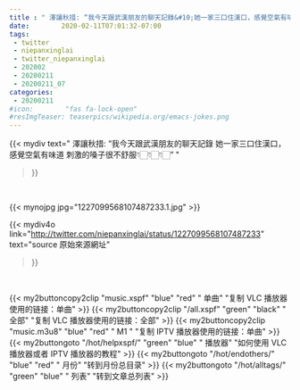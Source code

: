 ```yaml
---
title : " 澤讓秋措: “我今天跟武漢朋友的聊天記錄&#10;她一家三口住漢口，感覺空氣有味道&#10;刺激的嗓子很不舒服👇🏻👇🏻👇🏻”  "
date:        2020-02-11T07:01:32-07:00
tags:
 - twitter
 - niepanxinglai
 - twitter_niepanxinglai
 - 202002
 - 20200211
 - 20200211_07
categories:
 - 20200211
#icon:        "fas fa-lock-open"
#resImgTeaser: teaserpics/wikipedia.org/emacs-jokes.png
---
```


{{< mydiv text=" 澤讓秋措: “我今天跟武漢朋友的聊天記錄&#10;她一家三口住漢口，感覺空氣有味道&#10;刺激的嗓子很不舒服👇🏻👇🏻👇🏻”  "
>}}
<br>


 {{< mynojpg jpg="1227099568107487233.1.jpg" >}}<br> 



{{< mydiv4o link="http://twitter.com/niepanxinglai/status/1227099568107487233"
text="source 原始來源網址"
>}}


<br>



{{< my2buttoncopy2clip "music.xspf"        "blue"   "red"    " 单曲"  "复制 VLC 播放器使用的链接：单曲" >}} {{< my2buttoncopy2clip "/all.xspf"         "green"  "black"  " 全部"  "复制 VLC 播放器使用的链接：全部" >}} {{< my2buttoncopy2clip "music.m3u8"        "blue"   "red"    " M1 "    "复制 IPTV 播放器使用的链接：单曲" >}} {{< my2buttongoto      "/hot/helpxspf/"    "green"  "blue"   " 播放器" "如何使用 VLC 播放器或者 IPTV 播放器的教程" >}} {{< my2buttongoto      "/hot/endothers/"   "blue"   "red"    " 月份"   "转到月份总目录" >}} {{< my2buttongoto      "/hot/alltags/"     "green"  "blue"   " 列表"   "转到文章总列表" >}} 
